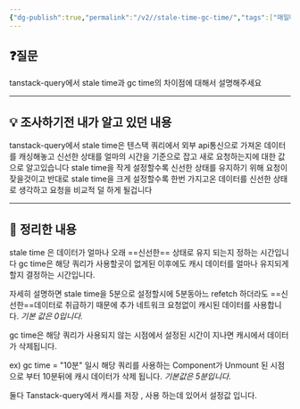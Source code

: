 ```yaml
---
{"dg-publish":true,"permalink":"/v2//stale-time-gc-time/","tags":["매일메일","RQ","cache"],"noteIcon":""}
---
```


## ❓질문

tanstack-query에서 stale time과 gc time의 차이점에 대해서 설명해주세요

---
## 💡 **조사하기전 내가 알고 있던 내용**

tanstack-query에서 stale time은 텐스택 쿼리에서 외부 api통신으로 가져온 데이터를 캐싱해놓고 신선한 상태를 얼마의 시간을 기준으로 잡고 새로 요청하는지에 대한 값으로 알고있습니다 stale time을 작게 설정할수록 신선한 상태를 유지하기 위해 요청이 잦을것이고 반대로 stale time을 크게 설정할수록 한번 가지고온 데이터를 신선한 상태로 생각하고 요청을 비교적 덜 하게 될겁니다

---
## 🏫 **정리한 내용**

stale time 은 데이터가 얼마나 오래 ==신선한== 상태로 유지 되는지 정하는 시간입니다
gc time은 해당 쿼리가 사용할곳이 없게된 이후에도 캐시 데이터를 얼마나 유지되게할지 결정하는 시간입니다.

자세히 설명하면 stale time을 5분으로 설정할시에 5분동아느 refetch 하더라도 ==신선한==데이터로 취급하기 때문에 추가 네트워크 요청없이 캐시된 데이터를 사용합니다.
*기본 값은 0입니다.*

gc time은 해당 쿼리가 사용되지 않는 시점에서 설정된 시간이 지나면 캐시에서 데이터가 삭제됩니다.

ex) gc time = "10분" 일시 해당 쿼리를 사용하는 Component가 Unmount 된 시점으로 부터 10분뒤에 캐시 데이터가 삭제 됩니다.
*기본값은 5분입니다.*

둘다 Tanstack-query에서 캐시를 저장 , 사용 하는데 있어서 설정값 입니다.